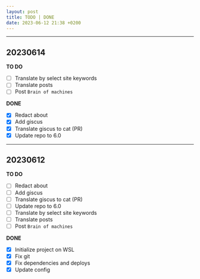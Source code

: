 ```yaml
---
layout: post
title: TODO | DONE
date: 2023-06-12 21:38 +0200
---
```


---

## 20230614

**TO DO**

- [ ] Translate by select site keywords
- [ ] Translate posts
- [ ] Post `Brain of machines`

**DONE**

- [x] Redact about
- [x] Add giscus
- [x] Translate giscus to cat (PR)
- [x] Update repo to 6.0

---

## 20230612

**TO DO**

- [ ] Redact about
- [ ] Add giscus
- [ ] Translate giscus to cat (PR)
- [ ] Update repo to 6.0
- [ ] Translate by select site keywords
- [ ] Translate posts
- [ ] Post `Brain of machines`

**DONE**

- [x] Initialize project on WSL
- [x] Fix git
- [x] Fix dependencies and deploys
- [x] Update config
